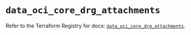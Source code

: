 # `data_oci_core_drg_attachments`

Refer to the Terraform Registry for docs: [`data_oci_core_drg_attachments`](https://registry.terraform.io/providers/oracle/oci/6.18.0/docs/data-sources/core_drg_attachments).
